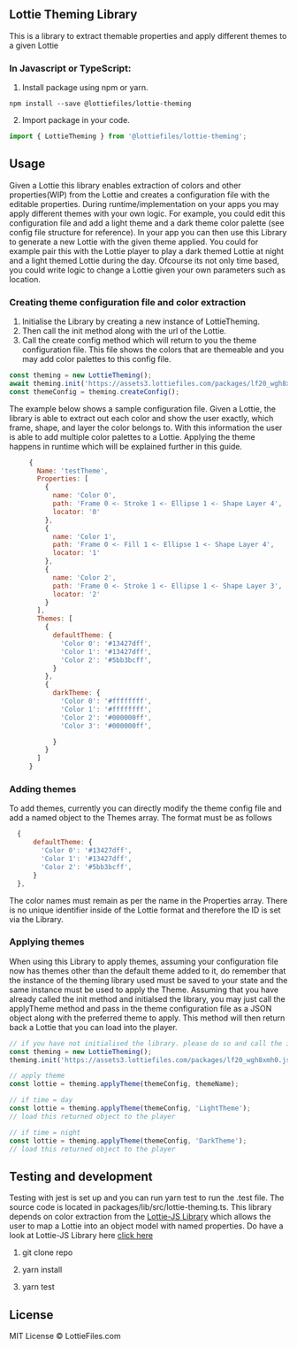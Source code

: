 ## Lottie Theming Library

This is a library to extract themable properties and apply different themes to a given Lottie

### In Javascript or TypeScript:

1. Install package using npm or yarn.

```shell
npm install --save @lottiefiles/lottie-theming
```

2. Import package in your code.

```javascript
import { LottieTheming } from '@lottiefiles/lottie-theming';
```

## Usage

Given a Lottie this library enables extraction of colors and other properties(WIP) from the Lottie and creates a
configuration file with the editable properties. During runtime/implementation on your apps you may apply different
themes with your own logic. For example, you could edit this configuration file and add a light theme and a dark theme
color palette (see config file structure for reference). In your app you can then use this Library to generate a new
Lottie with the given theme applied. You could for example pair this with the Lottie player to play a dark themed Lottie
at night and a light themed Lottie during the day. Ofcourse its not only time based, you could write logic to change a
Lottie given your own parameters such as location.

### Creating theme configuration file and color extraction

1. Initialise the Library by creating a new instance of LottieTheming.
2. Then call the init method along with the url of the Lottie.
3. Call the create config method which will return to you the theme configuration file. This file shows the colors that
   are themeable and you may add color palettes to this config file.

```javascript
const theming = new LottieTheming();
await theming.init('https://assets3.lottiefiles.com/packages/lf20_wgh8xmh0.json');
const themeConfig = theming.createConfig();
```

The example below shows a sample configuration file. Given a Lottie, the library is able to extract out each color and
show the user exactly, which frame, shape, and layer the color belongs to. With this information the user is able to add
multiple color palettes to a Lottie. Applying the theme happens in runtime which will be explained further in this
guide.

```javascript
     {
       Name: 'testTheme',
       Properties: [
         {
           name: 'Color 0',
           path: 'Frame 0 <- Stroke 1 <- Ellipse 1 <- Shape Layer 4',
           locator: '0'
         },
         {
           name: 'Color 1',
           path: 'Frame 0 <- Fill 1 <- Ellipse 1 <- Shape Layer 4',
           locator: '1'
         },
         {
           name: 'Color 2',
           path: 'Frame 0 <- Stroke 1 <- Ellipse 1 <- Shape Layer 3',
           locator: '2'
         }
       ],
       Themes: [
         {
           defaultTheme: {
             'Color 0': '#13427dff',
             'Color 1': '#13427dff',
             'Color 2': '#5bb3bcff',
           }
         },
         {
           darkTheme: {
             'Color 0': '#ffffffff',
             'Color 1': '#ffffffff',
             'Color 2': '#000000ff',
             'Color 3': '#000000ff',

           }
         }
       ]
     }
```

### Adding themes

To add themes, currently you can directly modify the theme config file and add a named object to the Themes array. The
format must be as follows

```javascript
  {
      defaultTheme: {
        'Color 0': '#13427dff',
        'Color 1': '#13427dff',
        'Color 2': '#5bb3bcff',
      }
  },
```

The color names must remain as per the name in the Properties array. There is no unique identifier inside of the Lottie
format and therefore the ID is set via the Library.

### Applying themes

When using this Library to apply themes, assuming your configuration file now has themes other than the default theme
added to it, do remember that the instance of the theming library used must be saved to your state and the same instance
must be used to apply the Theme. Assuming that you have already called the init method and initialsed the library, you
may just call the applyTheme method and pass in the theme configuration file as a JSON object along with the preferred
theme to apply. This method will then return back a Lottie that you can load into the player.

```javascript
// if you have not initialised the library. please do so and call the init method
const theming = new LottieTheming();
theming.init('https://assets3.lottiefiles.com/packages/lf20_wgh8xmh0.json');

// apply theme
const lottie = theming.applyTheme(themeConfig, themeName);

// if time = day
const lottie = theming.applyTheme(themeConfig, 'LightTheme');
// load this returned object to the player

// if time = night
const lottie = theming.applyTheme(themeConfig, 'DarkTheme');
// load this returned object to the player
```

## Testing and development

Testing with jest is set up and you can run yarn test to run the .test file. The source code is located in
packages/lib/src/lottie-theming.ts. This library depends on color extraction from the
[Lottie-JS Library](https://github.com/LottieFiles/lottie-js) which allows the user to map a Lottie into an object model
with named properties. Do have a look at Lottie-JS Library here [click here](https://github.com/LottieFiles/lottie-js)

1. git clone repo

2. yarn install

3. yarn test

## License

MIT License © LottieFiles.com
